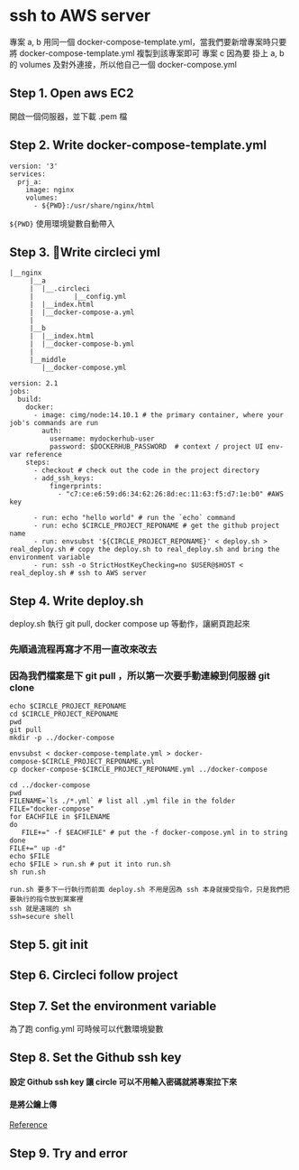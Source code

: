 # ssh to AWS server
專案 a, b 用同一個 docker-compose-template.yml，當我們要新增專案時只要將 docker-compose-template.yml 複製到該專案即可
專案 c 因為要 掛上 a, b 的 volumes 及對外連接，所以他自己一個 docker-compose.yml
## Step 1. Open aws EC2
開啟一個伺服器，並下載 .pem 檔

## Step 2. Write docker-compose-template.yml
```
version: '3'
services:
  prj_a:
    image: nginx
    volumes:
      - ${PWD}:/usr/share/nginx/html
```
`${PWD}` 使用環境變數自動帶入

## Step 3. Write circleci yml
```
|__nginx
     |__a
     |  |__.circleci
     |          |__config.yml
     |  |__index.html
     |  |__docker-compose-a.yml
     |
     |__b
     |  |__index.html
     |  |__docker-compose-b.yml
     |
     |__middle
        |__docker-compose.yml
```
```
version: 2.1
jobs:
  build:
    docker:
      - image: cimg/node:14.10.1 # the primary container, where your job's commands are run
        auth:
          username: mydockerhub-user
          password: $DOCKERHUB_PASSWORD  # context / project UI env-var reference
    steps:
      - checkout # check out the code in the project directory
      - add_ssh_keys:
          fingerprints:
            - "c7:ce:e6:59:d6:34:62:26:8d:ec:11:63:f5:d7:1e:b0" #AWS key

      - run: echo "hello world" # run the `echo` command
      - run: echo $CIRCLE_PROJECT_REPONAME # get the github project name
      - run: envsubst '${CIRCLE_PROJECT_REPONAME}' < deploy.sh > real_deploy.sh # copy the deploy.sh to real_deploy.sh and bring the environment variable
      - run: ssh -o StrictHostKeyChecking=no $USER@$HOST < real_deploy.sh # ssh to AWS server

```

## Step 4. Write deploy.sh
deploy.sh 執行 git pull, docker compose up 等動作，讓網頁跑起來
### 先順過流程再寫才不用一直改來改去
### 因為我們檔案是下 git pull ，所以第一次要手動連線到伺服器 git clone
```
echo $CIRCLE_PROJECT_REPONAME
cd $CIRCLE_PROJECT_REPONAME
pwd
git pull
mkdir -p ../docker-compose

envsubst < docker-compose-template.yml > docker-compose-$CIRCLE_PROJECT_REPONAME.yml
cp docker-compose-$CIRCLE_PROJECT_REPONAME.yml ../docker-compose

cd ../docker-compose
pwd
FILENAME=`ls ./*.yml` # list all .yml file in the folder
FILE="docker-compose"
for EACHFILE in $FILENAME
do
   FILE+=" -f $EACHFILE" # put the -f docker-compose.yml in to string
done
FILE+=" up -d"
echo $FILE
echo $FILE > run.sh # put it into run.sh
sh run.sh
```
```
run.sh 要多下一行執行而前面 deploy.sh 不用是因為 ssh 本身就接受指令，只是我們把要執行的指令放到黨案裡
ssh 就是遠端的 sh
ssh=secure shell
```

## Step 5. git init
## Step 6. Circleci follow project
## Step 7. Set the environment variable
為了跑 config.yml 可時候可以代數環境變數
## Step 8. Set the Github ssh key
#### 設定 Github ssh key 讓 circle 可以不用輸入密碼就將專案拉下來
#### 是將公鑰上傳
[Reference](https://ithelp.ithome.com.tw/articles/10205988)
## Step 9. Try and error
